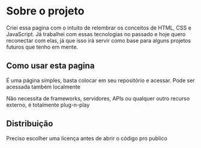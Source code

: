 # Sobre o projeto

Criei essa pagina com o intuito de relembrar os conceitos de HTML, CSS e JavaScript. Já trabalhei com essas tecnologias no passado e hoje quero reconectar com elas, já que isso irá servir como base para alguns projetos futuros que tenho em mente.

## Como usar esta pagina

É uma página simples, basta colocar em seu repositório e acessar. Pode ser acessada também localmente

Não necessita de frameworks, servidores, APIs ou qualquer outro recurso externo, é totalmente plug-n-play

## Distribuição

Preciso escolher uma licença antes de abrir o código pro publico